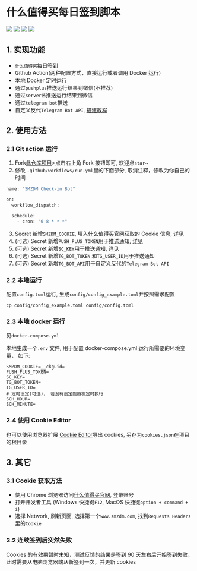 # 什么值得买每日签到脚本

<p>
    <img src="https://img.shields.io/github/license/Chasing66/smzdm_bot">
    <img src="https://img.shields.io/badge/python-v3.9-orange"/>
    <img src="https://img.shields.io/github/last-commit/Chasing66/smzdm_bot">
    <img src="https://img.shields.io/github/languages/code-size/Chasing66/smzdm_bot">
</p>

## 1. 实现功能

- `什么值得买`每日签到
- Github Action(两种配置方式，直接运行或者调用 Docker 运行)
- 本地 Docker 定时运行 
- 通过`pushplus`推送运行结果到微信(不推荐)
- 通过`server酱`推送运行结果到微信
- 通过`telegram bot`推送
- 自定义反代`Telegram Bot API`, [搭建教程](https://anerg.com/2022/07/25/reverse-proxy-telegram-bot-api-using-cloudflare-worker.html)

## 2. 使用方法

### 2.1 Git action 运行

1. Fork[此仓库项目](https://github.com/Chasing66/smzdm_bot)>点击右上角 Fork 按钮即可, 欢迎点`star`~
2. 修改 `.github/workflows/run.yml`里的下面部分, 取消注释，修改为你自己的时间

```bash
name: "SMZDM Check-in Bot"

on:
  workflow_dispatch:

  schedule:
    - cron: "0 8 * * *"
```

3. Secret 新增`SMZDM_COOKIE`, 填入[什么值得买官网](https://www.smzdm.com/)获取的 Cookie 信息, [详见](#31-Cookie获取方法)
4. (可选) Secret 新增`PUSH_PLUS_TOKEN`用于推送通知, [详见](https://www.pushplus.plus/)
5. (可选) Secret 新增`SC_KEY`用于推送通知, [详见](https://sct.ftqq.com/)
6. (可选) Secret 新增`TG_BOT_TOKEN` 和`TG_USER_ID`用于推送通知
7. (可选) Secret 新增`TG_BOT_API`用于自定义反代的`Telegram Bot API`

### 2.2 本地运行

配置`config.toml`运行, 生成`config/config_example.toml`并按照需求配置

```
cp config/config_example.toml config/config.toml
```

### 2.3 本地 docker 运行

见`docker-compose.yml`

本地生成一个`.env` 文件, 用于配置 docker-compose.yml 运行所需要的环境变量， 如下:

```
SMZDM_COOKIE=__ckguid=
PUSH_PLUS_TOKEN=
SC_KEY=
TG_BOT_TOKEN=
TG_USER_ID=
# 定时设定(可选)， 若没有设定则随机定时执行
SCH_HOUR=
SCH_MINUTE=
```

### 2.4 使用 Cookie Editor

也可以使用浏览器扩展 [Cookie Editor](https://microsoftedge.microsoft.com/addons/detail/cookie-editor/oaaopmblghnnjfgbgmflnkjkilhihdpb)导出 cookies, 另存为`cookies.json`在项目的根目录

## 3. 其它

### 3.1 Cookie 获取方法

- 使用 Chrome 浏览器访问[什么值得买官网](https://www.smzdm.com/), 登录账号
- 打开开发者工具 (Windows 快捷键`F12`, MacOS 快捷键`option + command + i`)
- 选择 Network, 刷新页面, 选择第一个`www.smzdm.com`, 找到`Requests Headers`里的`Cookie`

### 3.2 连续签到后突然失败

Cookies 的有效期暂时未知，测试反馈的结果是签到 90 天左右后开始签到失败，此时需要从电脑浏览器端从新签到一次，并更新 cookies
